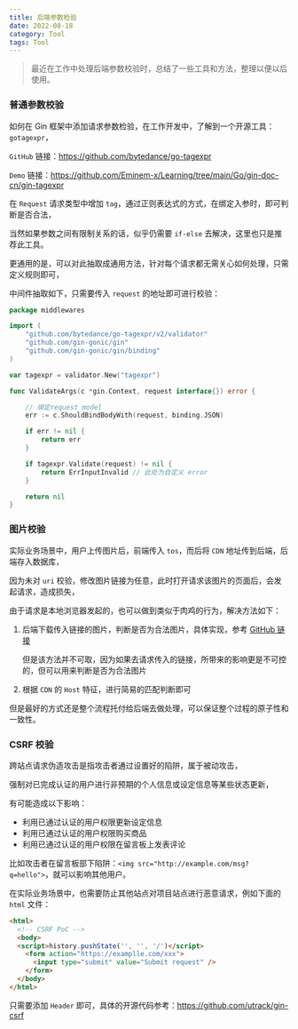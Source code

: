 ```yaml
---
title: 后端参数检验
date: 2022-08-18
category: Tool
tags: Tool
---
```


<escape><!--more--></escape>

> 最近在工作中处理后端参数校验时，总结了一些工具和方法，整理以便以后使用。

### 普通参数校验

如何在 Gin 框架中添加请求参数检验，在工作开发中，了解到一个开源工具：`gotagexpr`，

`GitHub` 链接：https://github.com/bytedance/go-tagexpr

`Demo` 链接：https://github.com/Eminem-x/Learning/tree/main/Go/gin-doc-cn/gin-tagexpr

在 `Request` 请求类型中增加 `tag`，通过正则表达式的方式，在绑定入参时，即可判断是否合法，

当然如果参数之间有限制关系的话，似乎仍需要 `if-else` 去解决，这里也只是推荐此工具。

更通用的是，可以对此抽取成通用方法，针对每个请求都无需关心如何处理，只需定义规则即可，

中间件抽取如下，只需要传入 `request` 的地址即可进行校验：

````go
package middlewares

import (
	"github.com/bytedance/go-tagexpr/v2/validator"
	"github.com/gin-gonic/gin"
	"github.com/gin-gonic/gin/binding"
)

var tagexpr = validator.New("tagexpr")

func ValidateArgs(c *gin.Context, request interface{}) error {

	// 绑定request model
	err := c.ShouldBindBodyWith(request, binding.JSON)

	if err != nil {
		return err
	}

	if tagexpr.Validate(request) != nil {
		return ErrInputInvalid // 此处为自定义 error
	}

	return nil
}
````

### 图片校验

实际业务场景中，用户上传图片后，前端传入 `tos`，而后将 `CDN` 地址传到后端，后端存入数据库，

因为未对 `uri` 校验，修改图片链接为任意，此时打开请求该图片的页面后，会发起请求，造成损失，

由于请求是本地浏览器发起的，也可以做到类似于肉鸡的行为，解决方法如下：

1. 后端下载传入链接的图片，判断是否为合法图片，具体实现，参考 <a href="https://github.com/Eminem-x/Learning/tree/main/middleware/Auth/img_validate">GitHub 链接</a>

   但是该方法并不可取，因为如果去请求传入的链接，所带来的影响更是不可控的，但可以用来判断是否为合法图片

2. 根据 `CDN` 的 `Host` 特征，进行简易的匹配判断即可

但是最好的方式还是整个流程托付给后端去做处理，可以保证整个过程的原子性和一致性。

### CSRF 校验

跨站点请求伪造攻击是指攻击者通过设置好的陷阱，属于被动攻击，

强制对已完成认证的用户进行非预期的个人信息或设定信息等某些状态更新，

有可能造成以下影响：

* 利用已通过认证的用户权限更新设定信息
* 利用已通过认证的用户权限购买商品
* 利用已通过认证的用户权限在留言板上发表评论

比如攻击者在留言板部下陷阱：`<img src="http://example.com/msg?q=hello">`，就可以影响其他用户。

在实际业务场景中，也需要防止其他站点对项目站点进行恶意请求，例如下面的 `html` 文件：

````html
<html>
  <!-- CSRF PoC -->
  <body>
  <script>history.pushState('', '', '/')</script>
    <form action="https://examplle.com/xxx">
      <input type="submit" value="Submit request" />
    </form>
  </body>
</html>
````

只需要添加 `Header` 即可，具体的开源代码参考：https://github.com/utrack/gin-csrf
